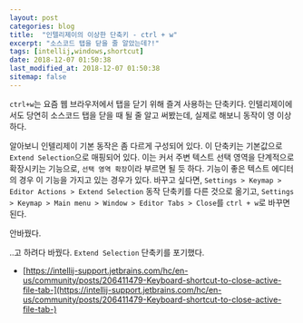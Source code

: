 ```yaml
---
layout: post
categories: blog
title:  "인텔리제이의 이상한 단축키 - ctrl + w"
excerpt: "소스코드 탭을 닫을 줄 알았는데?!"
tags: [intellij,windows,shortcut]
date: 2018-12-07 01:50:38
last_modified_at: 2018-12-07 01:50:38
sitemap: false
---
```


`ctrl+w`는 요즘 웹 브라우저에서 탭을 닫기 위해 즐겨 사용하는 단축키다. 인텔리제이에서도 당연히 소스코드 탭을 닫을 때 될 줄 알고 써봤는데, 실제로 해보니 동작이 영 이상하다.

알아보니 인텔리제이 기본 동작은 좀 다르게 구성되어 있다. 이 단축키는 기본값으로 `Extend Selection`으로 매핑되어 있다. 이는 커서 주변 텍스트 선택 영역을 단계적으로 확장시키는 기능으로, `선택 영역 확장`이라 부르면 될 듯 하다. 기능이 좋은 텍스트 에디터의 경우 이 기능을 가지고 있는 경우가 있다. 바꾸고 싶다면, `Settings > Keymap > Editor Actions > Extend Selection` 동작 단축키를 다른 것으로 옮기고, `Settings > Keymap > Main menu > Window > Editor Tabs > Close`를 `ctrl + w`로 바꾸면 된다.

안바꿨다.

..고 하려다 바꿨다. `Extend Selection` 단축키를 포기했다.

* [https://intellij-support.jetbrains.com/hc/en-us/community/posts/206411479-Keyboard-shortcut-to-close-active-file-tab-](https://intellij-support.jetbrains.com/hc/en-us/community/posts/206411479-Keyboard-shortcut-to-close-active-file-tab-)

